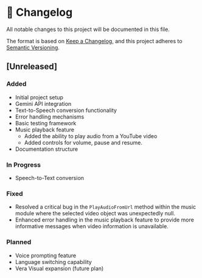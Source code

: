 # 📜 Changelog

All notable changes to this project will be documented in this file.

The format is based on [Keep a Changelog](https://keepachangelog.com/en/1.0.0/),
and this project adheres to [Semantic Versioning](https://semver.org/spec/v2.0.0.html).

## [Unreleased]

### Added

- Initial project setup
- Gemini API integration
- Text-to-Speech conversion functionality
- Error handling mechanisms
- Basic testing framework
- Music playback feature
  - Added the ability to play audio from a YouTube video
  - Added controls for volume, pause and resume.
- Documentation structure

### In Progress

- Speech-to-Text conversion

### Fixed

- Resolved a critical bug in the `PlayAudioFromUrl` method within the music module where the selected video object was unexpectedly null.
- Enhanced error handling in the music playback feature to provide more informative messages when video information is unavailable.

### Planned

- Voice prompting feature
- Language switching capability
- Vera Visual expansion (future plan)
